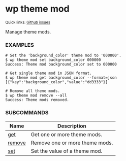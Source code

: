 # wp theme mod

<small>Quick links: <a href="https://github.com/issues?q=is%3Aopen+label%3Acommand%3Atheme-mod+sort%3Aupdated-desc+org%3Awp-cli">Github issues</a></small>

Manage theme mods.

### EXAMPLES

    # Set the 'background_color' theme mod to '000000'.
    $ wp theme mod set background_color 000000
    Success: Theme mod background_color set to 000000

    # Get single theme mod in JSON format.
    $ wp theme mod get background_color --format=json
    [{"key":"background_color","value":"dd3333"}]

    # Remove all theme mods.
    $ wp theme mod remove --all
    Success: Theme mods removed.





### SUBCOMMANDS

<table>
	<thead>
	<tr>
		<th>Name</th>
		<th>Description</th>
	</tr>
	</thead>
	<tbody>
		<tr>
			<td><a href="https://developer.wordpress.org/cli/commands/theme/mod/get/">get</a></td>
			<td>Get one or more theme mods.</td>
		</tr>
		<tr>
			<td><a href="https://developer.wordpress.org/cli/commands/theme/mod/remove/">remove</a></td>
			<td>Remove one or more theme mods.</td>
		</tr>
		<tr>
			<td><a href="https://developer.wordpress.org/cli/commands/theme/mod/set/">set</a></td>
			<td>Set the value of a theme mod.</td>
		</tr>
	</tbody>
</table>
